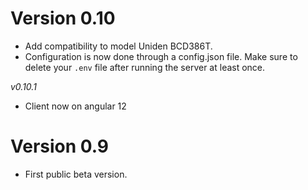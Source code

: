 # Version 0.10

- Add compatibility to model Uniden BCD386T.
- Configuration is now done through a config.json file. Make sure to delete your `.env` file after running the server at least once.

_v0.10.1_

- Client now on angular 12

# Version 0.9

- First public beta version.

